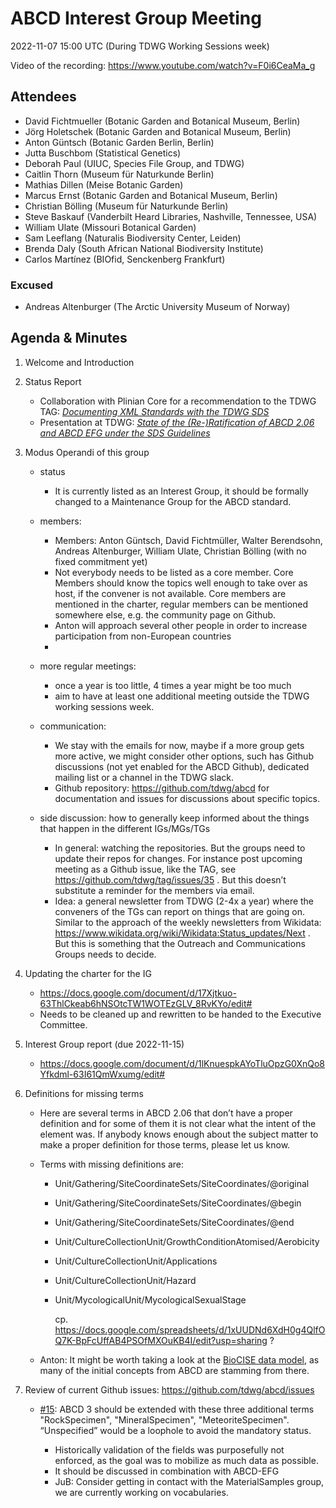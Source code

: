# ABCD Interest Group Meeting 

2022-11-07 15:00 UTC (During TDWG Working Sessions week)

Video of the recording: <https://www.youtube.com/watch?v=F0i6CeaMa_g> 


## Attendees 

- David Fichtmueller (Botanic Garden and Botanical Museum, Berlin)
- Jörg Holetschek (Botanic Garden and Botanical Museum, Berlin)
- Anton Güntsch (Botanic Garden Berlin, Berlin)
- Jutta Buschbom (Statistical Genetics)
- Deborah Paul (UIUC, Species File Group, and TDWG)
- Caitlin Thorn (Museum für Naturkunde Berlin)
- Mathias Dillen (Meise Botanic Garden)
- Marcus Ernst (Botanic Garden and Botanical Museum, Berlin)
- Christian Bölling (Museum für Naturkunde Berlin)
- Steve Baskauf (Vanderbilt Heard Libraries, Nashville, Tennessee, USA)
- William Ulate (Missouri Botanical Garden)
- Sam Leeflang (Naturalis Biodiversity Center, Leiden)
- Brenda Daly (South African National Biodiversity Institute)
- Carlos Martínez (BIOfid, Senckenberg Frankfurt)


### Excused

- Andreas Altenburger (The Arctic University Museum of Norway)


## Agenda & Minutes

1. Welcome and Introduction

2. Status Report

   - Collaboration with Plinian Core for a recommendation to the TDWG TAG: [_Documenting XML Standards with the TDWG SDS_](https://docs.google.com/presentation/d/1Nnr2dQbBDlxDWEzIqg6YQLIka888sVwQIVpDOVR1tvU/edit)
   - Presentation at TDWG: [_State of the (Re-)Ratification of ABCD 2.06 and ABCD EFG under the SDS Guidelines_](https://biss.pensoft.net/article/93811/)


3. Modus Operandi of this group

   - status

     - It is currently listed as an Interest Group, it should be formally changed to a Maintenance Group for the ABCD standard.

   - members:

     - Members: Anton Güntsch, David Fichtmüller, Walter Berendsohn, Andreas Altenburger, William Ulate, Christian Bölling (with no fixed commitment yet)
     - Not everybody needs to be listed as a core member. Core Members should know the topics well enough to take over as host, if the convener is not available. Core members are mentioned in the charter, regular members can be mentioned somewhere else, e.g. the community page on Github.
     - Anton will approach several other people in order to increase participation from non-European countries
     -

   - more regular meetings: 

     - once a year is too little, 4 times a year might be too much
     - aim to have at least one additional meeting outside the TDWG working sessions week.

   - communication: 

     - We stay with the emails for now, maybe if a more group gets more active, we might consider other options, such has Github discussions (not yet enabled for the ABCD Github), dedicated mailing list or a channel in the TDWG slack.
     - Github repository: <https://github.com/tdwg/abcd> for documentation and issues for discussions about specific topics.

   - side discussion: how to generally keep informed about the things that happen in the different IGs/MGs/TGs

     - In general: watching the repositories. But the groups need to update their repos for changes. For instance post upcoming meeting as a Github issue, like the TAG, see <https://github.com/tdwg/tag/issues/35> . But this doesn’t substitute a reminder for the members via email.
     - Idea: a general newsletter from TDWG (2-4x a year) where the conveners of the TGs can report on things that are going on. Similar to the approach of the weekly newsletters from Wikidata: <https://www.wikidata.org/wiki/Wikidata:Status_updates/Next> . But this is something that the Outreach and Communications Groups needs to decide.

4. Updating the charter for the IG

   - <https://docs.google.com/document/d/17Xjtkuo-63ThlCkeab6hNSOtcTW1WOTEzGLV_8RvKYo/edit#> 
   - Needs to be cleaned up and rewritten to be handed to the Executive Committee. 

5. Interest Group report (due 2022-11-15)

   - <https://docs.google.com/document/d/1lKnuespkAYoTluOpzG0XnQo8Yfkdml-63I61QmWxumg/edit#> 

6. Definitions for missing terms

   - Here are several terms in ABCD 2.06 that don’t have a proper definition and for some of them it is not clear what the intent of the element was. If anybody knows enough about the subject matter to make a proper definition for those terms, please let us know.

    - Terms with missing definitions are: 


      - Unit/Gathering/SiteCoordinateSets/SiteCoordinates/@original
      - Unit/Gathering/SiteCoordinateSets/SiteCoordinates/@begin
      - Unit/Gathering/SiteCoordinateSets/SiteCoordinates/@end

      - Unit/CultureCollectionUnit/GrowthConditionAtomised/Aerobicity
      - Unit/CultureCollectionUnit/Applications
      - Unit/CultureCollectionUnit/Hazard


      - Unit/MycologicalUnit/MycologicalSexualStage

        cp. <https://docs.google.com/spreadsheets/d/1xUUDNd6XdH0g4QlfOQ7K-BpFcUffAB4PSOfMXOuKB4I/edit?usp=sharing> ?

    - Anton: It might be worth taking a look at the [BioCISE data model](https://www.bgbm.org/biodivinf/docs/CollectionModel/), as many of the initial concepts from ABCD are stamming from there. 

7. Review of current Github issues: <https://github.com/tdwg/abcd/issues> 

   - [#15](https://github.com/tdwg/abcd/issues/15): ABCD 3 should be extended with these three additional terms "RockSpecimen", "MineralSpecimen", "MeteoriteSpecimen". “Unspecified” would be a loophole to avoid the mandatory status.

     - Historically validation of the fields was purposefully not enforced, as the goal was to mobilize as much data as possible.
     - It should be discussed in combination with ABCD-EFG
     - JuB: Consider getting in contact with the MaterialSamples group, we are currently working on vocabularies.
